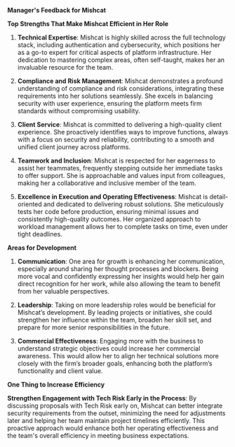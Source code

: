 **Manager's Feedback for Mishcat**

**Top Strengths That Make Mishcat Efficient in Her Role**

1. **Technical Expertise**: Mishcat is highly skilled across the full technology stack, including authentication and cybersecurity, which positions her as a go-to expert for critical aspects of platform infrastructure. Her dedication to mastering complex areas, often self-taught, makes her an invaluable resource for the team.

2. **Compliance and Risk Management**: Mishcat demonstrates a profound understanding of compliance and risk considerations, integrating these requirements into her solutions seamlessly. She excels in balancing security with user experience, ensuring the platform meets firm standards without compromising usability.

3. **Client Service**: Mishcat is committed to delivering a high-quality client experience. She proactively identifies ways to improve functions, always with a focus on security and reliability, contributing to a smooth and unified client journey across platforms.

4. **Teamwork and Inclusion**: Mishcat is respected for her eagerness to assist her teammates, frequently stepping outside her immediate tasks to offer support. She is approachable and values input from colleagues, making her a collaborative and inclusive member of the team.

5. **Excellence in Execution and Operating Effectiveness**: Mishcat is detail-oriented and dedicated to delivering robust solutions. She meticulously tests her code before production, ensuring minimal issues and consistently high-quality outcomes. Her organized approach to workload management allows her to complete tasks on time, even under tight deadlines.

**Areas for Development**

1. **Communication**: One area for growth is enhancing her communication, especially around sharing her thought processes and blockers. Being more vocal and confidently expressing her insights would help her gain direct recognition for her work, while also allowing the team to benefit from her valuable perspectives.

2. **Leadership**: Taking on more leadership roles would be beneficial for Mishcat’s development. By leading projects or initiatives, she could strengthen her influence within the team, broaden her skill set, and prepare for more senior responsibilities in the future.

3. **Commercial Effectiveness**: Engaging more with the business to understand strategic objectives could increase her commercial awareness. This would allow her to align her technical solutions more closely with the firm’s broader goals, enhancing both the platform’s functionality and client value.

**One Thing to Increase Efficiency**

**Strengthen Engagement with Tech Risk Early in the Process**: By discussing proposals with Tech Risk early on, Mishcat can better integrate security requirements from the outset, minimizing the need for adjustments later and helping her team maintain project timelines efficiently. This proactive approach would enhance both her operating effectiveness and the team's overall efficiency in meeting business expectations.
